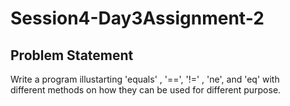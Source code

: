 # Session4-Day3Assignment-2
## Problem Statement
Write a program illustarting 'equals' , '==', '!=' , 'ne', and 'eq' with  
different methods on how they can be used for different purpose.  
